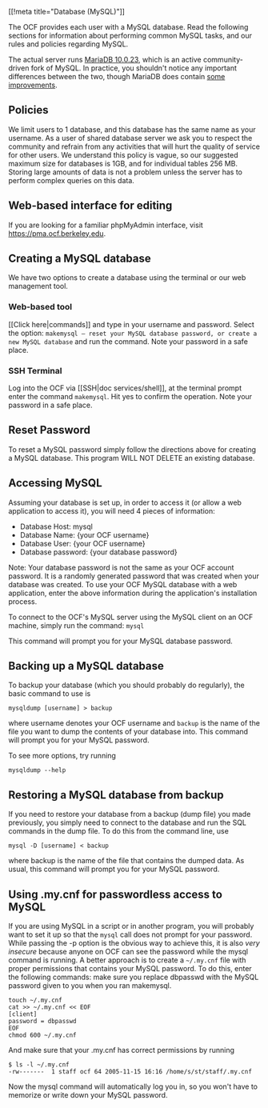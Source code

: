 [[!meta title="Database (MySQL)"]]

The OCF provides each user with a MySQL database. Read the following sections
for information about performing common MySQL tasks, and our rules and policies
regarding MySQL.

The actual server runs [MariaDB 10.0.23](https://mariadb.org/), which is an
active community-driven fork of MySQL. In practice, you shouldn't notice any
important differences between the two, though MariaDB does contain [some
improvements](https://mariadb.com/kb/en/mariadb/mariadb-vs-mysql-features/).


## Policies

We limit users to 1 database, and this database has the same name as your
username. As a user of shared database server we ask you to respect the
community and refrain from any activities that will hurt the quality of service
for other users. We understand this policy is vague, so our suggested maximum
size for databases is 1GB, and for individual tables 256 MB. Storing large
amounts of data is not a problem unless the server has to perform complex
queries on this data.


## Web-based interface for editing

If you are looking for a familiar phpMyAdmin interface, visit
<https://pma.ocf.berkeley.edu>.

## Creating a MySQL database

We have two options to create a database using the terminal or our web management tool.


### Web-based tool

[[Click here|commands]] and type in your username and password. Select the
option: `makemysql — reset your MySQL database password, or create a new MySQL
database` and run the command. Note your password in a safe place.


### SSH Terminal

Log into the OCF via [[SSH|doc services/shell]], at the terminal prompt enter
the command `makemysql`. Hit yes to confirm the operation. Note your password
in a safe place.


## Reset Password

To reset a MySQL password simply follow the directions above for creating a
MySQL database. This program WILL NOT DELETE an existing database.


## Accessing MySQL

Assuming your database is set up, in order to access it (or allow a web
application to access it), you will need 4 pieces of information:

* Database Host: mysql
* Database Name: {your OCF username}
* Database User: {your OCF username}
* Database password: {your database password}

Note: Your database password is not the same as your OCF account password. It
is a randomly generated password that was created when your database was
created. To use your OCF MySQL database with a web application, enter the above
information during the application's installation process.

To connect to the OCF's MySQL server using the MySQL client on an OCF machine, simply run the command:
`mysql`

This command will prompt you for your MySQL database password.


## Backing up a MySQL database

To backup your database (which you should probably do regularly), the basic command to use is

    mysqldump [username] > backup

where username denotes your OCF username and `backup` is the name of the file
you want to dump the contents of your database into. This command will prompt
you for your MySQL password.

To see more options, try running

    mysqldump --help


## Restoring a MySQL database from backup

If you need to restore your database from a backup (dump file) you made
previously, you simply need to connect to the database and run the SQL commands
in the dump file. To do this from the command line, use

    mysql -D [username] < backup

where backup is the name of the file that contains the dumped data. As usual,
this command will prompt you for your MySQL password.


## Using .my.cnf for passwordless access to MySQL

If you are using MySQL in a script or in another program, you will probably
want to set it up so that the `mysql` call does not prompt for your password.
While passing the -p option is the obvious way to achieve this, it is also
*very insecure* because anyone on OCF can see the password while the mysql
command is running. A better approach is to create a `~/.my.cnf` file with
proper permissions that contains your MySQL password. To do this, enter the
following commands: make sure you replace dbpasswd with the MySQL password
given to you when you ran makemysql.


    touch ~/.my.cnf
    cat >> ~/.my.cnf << EOF
    [client]
    password = dbpasswd
    EOF
    chmod 600 ~/.my.cnf

And make sure that your .my.cnf has correct permissions by running

    $ ls -l ~/.my.cnf
    -rw-------  1 staff ocf 64 2005-11-15 16:16 /home/s/st/staff/.my.cnf

Now the mysql command will automatically log you in, so you won't have to
memorize or write down your MySQL password.
